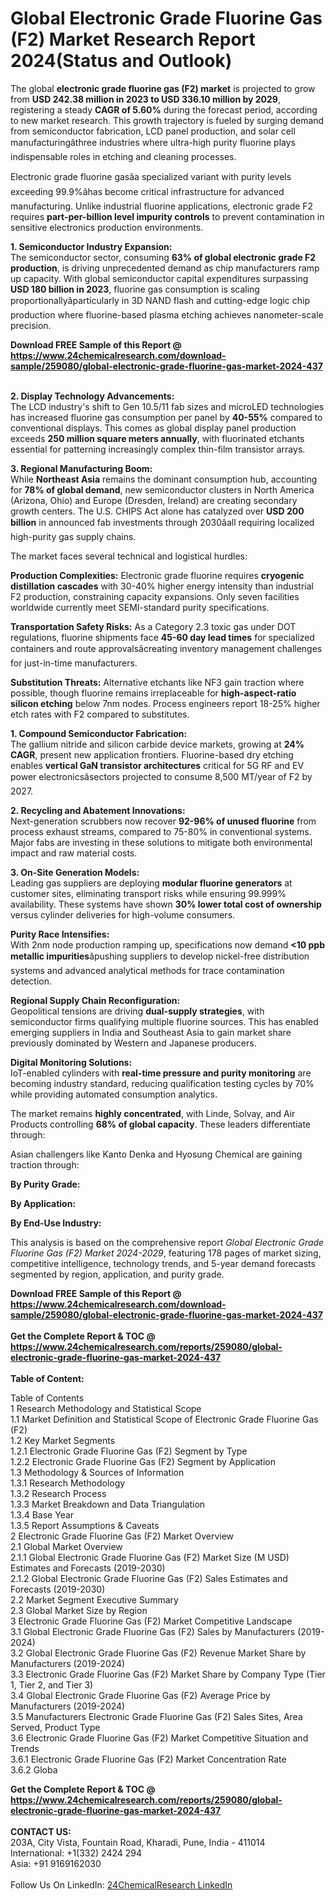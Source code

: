 <h1>Global Electronic Grade Fluorine Gas (F2) Market Research Report 2024(Status and Outlook)</h1><p>The global <strong>electronic grade fluorine gas (F2) market</strong> is projected to grow from <strong>USD 242.38 million in 2023 to USD 336.10 million by 2029</strong>, registering a steady <strong>CAGR of 5.60%</strong> during the forecast period, according to new market research. This growth trajectory is fueled by surging demand from semiconductor fabrication, LCD panel production, and solar cell manufacturingâthree industries where ultra-high purity fluorine plays indispensable roles in etching and cleaning processes.</p><p>Electronic grade fluorine gasâa specialized variant with purity levels exceeding 99.9%âhas become critical infrastructure for advanced manufacturing. Unlike industrial fluorine applications, electronic grade F2 requires <strong>part-per-billion level impurity controls</strong> to prevent contamination in sensitive electronics production environments.</p><p><strong>1. Semiconductor Industry Expansion:</strong><br>  
The semiconductor sector, consuming <strong>63% of global electronic grade F2 production</strong>, is driving unprecedented demand as chip manufacturers ramp up capacity. With global semiconductor capital expenditures surpassing <strong>USD 180 billion in 2023</strong>, fluorine gas consumption is scaling proportionallyâparticularly in 3D NAND flash and cutting-edge logic chip production where fluorine-based plasma etching achieves nanometer-scale precision.</p><div><b>Download FREE Sample of this Report @ 
            <a href="https://www.24chemicalresearch.com/download-sample/259080/global-electronic-grade-fluorine-gas-market-2024-437">
            https://www.24chemicalresearch.com/download-sample/259080/global-electronic-grade-fluorine-gas-market-2024-437</a></b></div><br><p><strong>2. Display Technology Advancements:</strong><br>
The LCD industry's shift to Gen 10.5/11 fab sizes and microLED technologies has increased fluorine gas consumption per panel by <strong>40-55%</strong> compared to conventional displays. This comes as global display panel production exceeds <strong>250 million square meters annually</strong>, with fluorinated etchants essential for patterning increasingly complex thin-film transistor arrays.</p><p><strong>3. Regional Manufacturing Boom:</strong><br>
While <strong>Northeast Asia</strong> remains the dominant consumption hub, accounting for <strong>78% of global demand</strong>, new semiconductor clusters in North America (Arizona, Ohio) and Europe (Dresden, Ireland) are creating secondary growth centers. The U.S. CHIPS Act alone has catalyzed over <strong>USD 200 billion</strong> in announced fab investments through 2030âall requiring localized high-purity gas supply chains.</p><p>The market faces several technical and logistical hurdles:</p><p><strong>Production Complexities:</strong> Electronic grade fluorine requires <strong>cryogenic distillation cascades</strong> with 30-40% higher energy intensity than industrial F2 production, constraining capacity expansions. Only seven facilities worldwide currently meet SEMI-standard purity specifications.</p><p><strong>Transportation Safety Risks:</strong> As a Category 2.3 toxic gas under DOT regulations, fluorine shipments face <strong>45-60 day lead times</strong> for specialized containers and route approvalsâcreating inventory management challenges for just-in-time manufacturers.</p><p><strong>Substitution Threats:</strong> Alternative etchants like NF3 gain traction where possible, though fluorine remains irreplaceable for <strong>high-aspect-ratio silicon etching</strong> below 7nm nodes. Process engineers report 18-25% higher etch rates with F2 compared to substitutes.</p><p><strong>1. Compound Semiconductor Fabrication:</strong><br>
The gallium nitride and silicon carbide device markets, growing at <strong>24% CAGR</strong>, present new application frontiers. Fluorine-based dry etching enables <strong>vertical GaN transistor architectures</strong> critical for 5G RF and EV power electronicsâsectors projected to consume 8,500 MT/year of F2 by 2027.</p><p><strong>2. Recycling and Abatement Innovations:</strong><br>
Next-generation scrubbers now recover <strong>92-96% of unused fluorine</strong> from process exhaust streams, compared to 75-80% in conventional systems. Major fabs are investing in these solutions to mitigate both environmental impact and raw material costs.</p><p><strong>3. On-Site Generation Models:</strong><br>
Leading gas suppliers are deploying <strong>modular fluorine generators</strong> at customer sites, eliminating transport risks while ensuring 99.999% availability. These systems have shown <strong>30% lower total cost of ownership</strong> versus cylinder deliveries for high-volume consumers.</p><p><strong>Purity Race Intensifies:</strong><br>
	With 2nm node production ramping up, specifications now demand <strong>&lt;10 ppb metallic impurities</strong>âpushing suppliers to develop nickel-free distribution systems and advanced analytical methods for trace contamination detection.</p><p><strong>Regional Supply Chain Reconfiguration:</strong><br>
	Geopolitical tensions are driving <strong>dual-supply strategies</strong>, with semiconductor firms qualifying multiple fluorine sources. This has enabled emerging suppliers in India and Southeast Asia to gain market share previously dominated by Western and Japanese producers.</p><p><strong>Digital Monitoring Solutions:</strong><br>
	IoT-enabled cylinders with <strong>real-time pressure and purity monitoring</strong> are becoming industry standard, reducing qualification testing cycles by 70% while providing automated consumption analytics.</p><p>The market remains <strong>highly concentrated</strong>, with Linde, Solvay, and Air Products controlling <strong>68% of global capacity</strong>. These leaders differentiate through:</p><p>Asian challengers like Kanto Denka and Hyosung Chemical are gaining traction through:</p><p><strong>By Purity Grade:</strong></p><p><strong>By Application:</strong></p><p><strong>By End-Use Industry:</strong></p><p>This analysis is based on the comprehensive report <em>Global Electronic Grade Fluorine Gas (F2) Market 2024-2029</em>, featuring 178 pages of market sizing, competitive intelligence, technology trends, and 5-year demand forecasts segmented by region, application, and purity grade.</p><div><b>Download FREE Sample of this Report @ 
            <a href="https://www.24chemicalresearch.com/download-sample/259080/global-electronic-grade-fluorine-gas-market-2024-437">
            https://www.24chemicalresearch.com/download-sample/259080/global-electronic-grade-fluorine-gas-market-2024-437</a></b></div><br><div><b>Get the Complete Report & TOC @ 
            <a href="https://www.24chemicalresearch.com/reports/259080/global-electronic-grade-fluorine-gas-market-2024-437">
            https://www.24chemicalresearch.com/reports/259080/global-electronic-grade-fluorine-gas-market-2024-437</a></b></div><br>
            <b>Table of Content:</b><p>Table of Contents<br />
1 Research Methodology and Statistical Scope<br />
1.1 Market Definition and Statistical Scope of Electronic Grade Fluorine Gas (F2)<br />
1.2 Key Market Segments<br />
1.2.1 Electronic Grade Fluorine Gas (F2) Segment by Type<br />
1.2.2 Electronic Grade Fluorine Gas (F2) Segment by Application<br />
1.3 Methodology & Sources of Information<br />
1.3.1 Research Methodology<br />
1.3.2 Research Process<br />
1.3.3 Market Breakdown and Data Triangulation<br />
1.3.4 Base Year<br />
1.3.5 Report Assumptions & Caveats<br />
2 Electronic Grade Fluorine Gas (F2) Market Overview<br />
2.1 Global Market Overview<br />
2.1.1 Global Electronic Grade Fluorine Gas (F2) Market Size (M USD) Estimates and Forecasts (2019-2030)<br />
2.1.2 Global Electronic Grade Fluorine Gas (F2) Sales Estimates and Forecasts (2019-2030)<br />
2.2 Market Segment Executive Summary<br />
2.3 Global Market Size by Region<br />
3 Electronic Grade Fluorine Gas (F2) Market Competitive Landscape<br />
3.1 Global Electronic Grade Fluorine Gas (F2) Sales by Manufacturers (2019-2024)<br />
3.2 Global Electronic Grade Fluorine Gas (F2) Revenue Market Share by Manufacturers (2019-2024)<br />
3.3 Electronic Grade Fluorine Gas (F2) Market Share by Company Type (Tier 1, Tier 2, and Tier 3)<br />
3.4 Global Electronic Grade Fluorine Gas (F2) Average Price by Manufacturers (2019-2024)<br />
3.5 Manufacturers Electronic Grade Fluorine Gas (F2) Sales Sites, Area Served, Product Type<br />
3.6 Electronic Grade Fluorine Gas (F2) Market Competitive Situation and Trends<br />
3.6.1 Electronic Grade Fluorine Gas (F2) Market Concentration Rate<br />
3.6.2 Globa</p><div><b>Get the Complete Report & TOC @ 
            <a href="https://www.24chemicalresearch.com/reports/259080/global-electronic-grade-fluorine-gas-market-2024-437">
            https://www.24chemicalresearch.com/reports/259080/global-electronic-grade-fluorine-gas-market-2024-437</a></b></div><br><b>CONTACT US:</b><br>
            203A, City Vista, Fountain Road, Kharadi, Pune, India - 411014<br>
            International: +1(332) 2424 294<br>
            Asia: +91 9169162030 <br><br>
            Follow Us On LinkedIn: <a href="https://www.linkedin.com/company/24chemicalresearch/">24ChemicalResearch LinkedIn</a>
